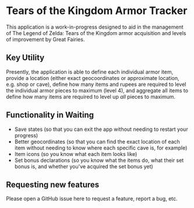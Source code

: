 # Tears of the Kingdom Armor Tracker

This application is a work-in-progress designed to aid in the management of The Legend of Zelda: Tears of the Kingdom armor acquisition and levels of improvement by Great Fairies.

## Key Utility
Presently, the application is able to define each individual armor item, provide a location (either exact geocoordinates or approximate location, e.g. shop or cave), define how many items and rupees are required to level the individual armor pieces to maximum (level 4), and aggregate all items to define how many items are required to level up *all* pieces to maximum.

## Functionality in Waiting
- Save states (so that you can exit the app without needing to restart your progress)
- Better geocordinates (so that you can find the exact location of each item without needing to know where each specific cave is, for example)
- Item icons (so you know what each item looks like)
- Set bonus declarations (so you know what the items do, what their set bonus is, and whether you've acquired the set bonus yet)

## Requesting new features
Please open a GitHub issue here to request a feature, report a bug, etc.
